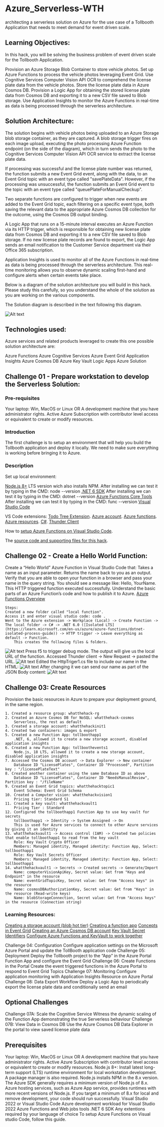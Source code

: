 # Azure_Serverless-WTH

architecting a serverless solution on Azure for the use case of a Tollbooth Application that needs to meet demand for event driven scale.

## Learning Objectives:
In this hack, you will be solving the business problem of event driven scale for the Tollbooth Application.

Provision an Azure Storage Blob Container to store vehicle photos.
Set up Azure Functions to process the vehicle photos leveraging Event Grid.
Use Cognitive Services Computer Vision API OCR to comprehend the license plate data from the vehicle photos.
Store the license plate data in Azure Cosmos DB.
Provision a Logic App for obtaining the stored license plate data from Cosmos DB and exporting it to a new CSV file saved to Blob storage.
Use Application Insights to monitor the Azure Functions in real-time as data is being processed through the serverless architecture.

## Solution Architecture:
The solution begins with vehicle photos being uploaded to an Azure Storage blob storage container, as they are captured. A blob storage trigger fires on each image upload, executing the photo processing Azure Function endpoint (on the side of the diagram), which in turn sends the photo to the Cognitive Services Computer Vision API OCR service to extract the license plate data.

If processing was successful and the license plate number was returned, the function submits a new Event Grid event, along with the data, to an Event Grid topic with an event type called "savePlateData". However, if the processing was unsuccessful, the function submits an Event Grid event to the topic with an event type called "queuePlateForManualCheckup".

Two separate functions are configured to trigger when new events are added to the Event Grid topic, each filtering on a specific event type, both saving the relevant data to the appropriate Azure Cosmos DB collection for the outcome, using the Cosmos DB output binding.

A Logic App that runs on a 15-minute interval executes an Azure Function via its HTTP trigger, which is responsible for obtaining new license plate data from Cosmos DB and exporting it to a new CSV file saved to Blob storage. If no new license plate records are found to export, the Logic App sends an email notification to the Customer Service department via their Office 365 subscription.

Application Insights is used to monitor all of the Azure Functions in real-time as data is being processed through the serverless architecture. This real-time monitoring allows you to observe dynamic scaling first-hand and configure alerts when certain events take place.

Below is a diagram of the solution architecture you will build in this hack. Please study this carefully, so you understand the whole of the solution as you are working on the various components.

The Solution diagram is described in the text following this diagram.

![Alt text](image.png)

## Technologies used:
Azure services and related products leveraged to create this one possible solution architecture are:

Azure Functions
Azure Cognitive Services
Azure Event Grid
Application Insights
Azure Cosmos DB
Azure Key Vault
Logic Apps
Azure Solution

## Challenge 01 - Prepare workstation to develop the Serverless Solution:

### Pre-requisites
Your laptop: Win, MacOS or Linux OR A development machine that you have administrator rights.
Active Azure Subscription with contributor level access or equivalent to create or modify resources.

### Introduction
The first challenge is to setup an environment that will help you build the Tollbooth application and deploy it locally. We need to make sure everything is working before bringing it to Azure.

### Description
Set up local environment:

[Node.js 8+](https://nodejs.org/en/download) LTS version wich also installs NPM.
        After installing we can test it by typing in the CMD: node --version
[.NET 6 SDK](https://dotnet.microsoft.com/en-us/download/dotnet/6.0)
        After installing we can test it by typing in the CMD: dotnet --version
[Azure Functions Core Tools](https://learn.microsoft.com/en-us/azure/azure-functions/functions-run-local?tabs=windows%2Cisolated-process%2Cnode-v4%2Cpython-v2%2Chttp-trigger%2Ccontainer-apps&pivots=programming-language-csharp)
    After installing we can test it by typing in the CMD: func --version
[Visual Studio Code](https://code.visualstudio.com/)

VS Code extensions:
[Todo Tree Extension](https://marketplace.visualstudio.com/items?itemName=Gruntfuggly.todo-tree).
[Azure account](https://marketplace.visualstudio.com/items?itemName=ms-vscode.azure-account).
[Azure functions](https://marketplace.visualstudio.com/items?itemName=ms-azuretools.vscode-azurefunctions).
[Azure resources](https://marketplace.visualstudio.com/items?itemName=ms-azuretools.vscode-azureresourcegroups).
[C#](https://marketplace.visualstudio.com/items?itemName=ms-dotnettools.csharp).
[Thunder Client](https://marketplace.visualstudio.com/items?itemName=rangav.vscode-thunder-client)

How to [setup Azure Functions on Visual Studio Code](https://learn.microsoft.com/en-us/azure/azure-functions/functions-develop-vs-code?tabs=node-v3%2Cpython-v2%2Cisolated-process&pivots=programming-language-csharp).

The [source code and supporting files for this hack](https://aka.ms/serverless-september/wth/resources).

## Challenge 02 - Create a Hello World Function:
Create a “Hello World” Azure Function in Visual Studio Code that:
    Takes a name as an input parameter.
    Returns the name back to you as an output.
    Verify that you are able to open your function in a browser and pass your name in the query string.
    You should see a message like: Hello, YourName. This HTTP triggered function executed successfully.
    Understand the basic parts of an Azure Function’s code and how to publish it to Azure.
    [Azure Functions Overview](https://learn.microsoft.com/en-us/azure/azure-functions/functions-overview?pivots=programming-language-csharp)

    Steps:
    Created a new folder called "local function".
    Access it and enter visual studio code: code .
    Went to the Azure extension -> Workplace (Local) -> Create Function -> The local folder -> C# -> .NET 6.0 ([Isolated LTS](https://learn.microsoft.com/en-us/azure/azure-functions/dotnet-isolated-process-guide)) -> HTTP trigger -> Leave everything as default -> Function.
        This creates the following files & folders.
![Alt text](image-1.png)
        Press f5 to trigger debug mode.
        The output will give us the local URL of the function.
    Accessed Thunder client -> New Request -> pasted the URL.
![Alt text](image-2.png)
    Edited the HttpTriger1.cs file to include our name in the HTML:
![Alt text](image-3.png)
After changing it we can send our name as part of the JSON Body content:
![Alt text](image-4.png)

## Challenge 03: Create Resources
Provision the basic resources in Azure to prepare your deployment ground, in the same region.

    1. Created a resource group: whatthehack-rg
    2. Created an Azure Cosmos DB for NoSQL: whatthehack-cosmos
        Serverless, the rest as default
    3. Created a storage account: whatthehackinit1
    4. Created two containers: images & export
    5. Created a new Function App: tollboothapp1
        .NET, 6, allowed it to create a new storage account, disabled application insights
    6. Created a new Function App: tollboothevents1
        Node.js, 18 LTS, allowed it to create a new storage account, disabled application insights
    7. Accessed the Cosmos DB account -> Data Explorer -> New container
        Database ID "LicensePlates", Container ID "Processed", Partition key : "/licensePlateText"
    8. Created another container using the same Database ID as above
        Database ID "LicensePlates", Container ID "NeedsManualReview", Partition key : "/fileName"
    9. Created an Event Grid topics: whatthehacktopic1
        Event Schema: Event Grid Schema
    10. Created a Computer vision: whatthehackvision1
        Pricing tier: Standard S1
    11. Created a key vault: whatthehackvault1
        Pricing Tier : Standard
    12. Configured the tollboothapp1 Function App to use key vault for secrets
        tollboothapp1 -> Identity -> System Assigned -> On
        This is used for Azure services to connect to other Azure services by giving it an identity
    13. whatthehackvault1 -> Access control (IAM) -> Created two policies that enable tollboothapp1 to read from the key vault
        Role: Key Vault Crypto Officer
        Members: Managed identity, Managed identity: Function App, Select: tollboothapp1
        Role: Key Vault Secrets Officer
        Members: Managed identity, Managed identity: Function App, Select: tollboothapp1
    14. whatthehackvault1 -> Secrets -> Created secrets -> Generate/Import
        Name: computerVisionApiKey, Secret value: Get from "Keys and Endpoint" in the resource
        Name: eventGridTopicKey, Secret value: Get from "Access keys" in the resource
        Name: cosmosDBAuthorizationKey, Secret value: Get from "Keys" in the resource (Read-write keys)
        Name: blobStorageConnection, Secret value: Get from "Access keys" in the resource (Connection string)


### Learning Resources:
[Creating a storage account (blob hot tier)](https://learn.microsoft.com/en-us/azure/storage/common/storage-account-create?toc=%2Fazure%2Fstorage%2Fblobs%2Ftoc.json%23create-a-storage-account&tabs=azure-portal)
[Creating a function app](https://learn.microsoft.com/en-us/azure/azure-functions/functions-create-function-app-portal)
[Concepts in Event Grid](https://learn.microsoft.com/en-us/azure/event-grid/concepts)
[Creating an Azure Cosmos DB account](https://learn.microsoft.com/en-us/azure/cosmos-db/how-to-manage-database-account)
[Key Vault Secret Identifiers](https://learn.microsoft.com/en-us/azure/key-vault/general/about-keys-secrets-certificates)
[Configure Azure Functions and KeyVault to work together](https://learn.microsoft.com/en-us/azure/app-service/app-service-key-vault-references?tabs=azure-cli#granting-your-app-access-to-key-vault)


Challenge 04: Configuration
Configure application settings on the Microsoft Azure Portal and update the TollBooth application code
Challenge 05: Deployment
Deploy the Tollbooth project to the “App” in the Azure Portal Function App and configure the Event Grid
Challenge 06: Create Functions in the Portal
Create the event triggered functions in the Azure Portal to respond to Event Grid Topics
Challenge 07: Monitoring
Configure application monitoring with Application Insights Resource on Azure Portal
Challenge 08: Data Export Workflow
Deploy a Logic App to periodically export the license plate data and conditionally send an email

## Optional Challenges
Challenge 07A: Scale the Cognitive Service
Witness the dynamic scaling of the Function App demonstrating the true Serverless behaviour
Challenge 07B: View Data in Cosmos DB
Use the Azure Cosmos DB Data Explorer in the portal to view saved license plate data

## Prerequisites
Your laptop: Win, MacOS or Linux OR A development machine that you have administrator rights.
Active Azure Subscription with contributor level access or equivalent to create or modify resources.
Node.js 8+: Install latest long-term support (LTS) runtime environment for local workstation development. A package manager is also required. Node.js installs NPM in the 8.x version. The Azure SDK generally requires a minimum version of Node.js of 8.x. Azure hosting services, such as Azure App service, provides runtimes with more recent versions of Node.js. If you target a minimum of 8.x for local and remove development, your code should run successfully.
Visual Studio 2022 or Visual Studio Code
Azure development workload for Visual Studio 2022
Azure Functions and Web jobs tools
.NET 6 SDK
Any extentions required by your language of choice
To setup Azure Functions on Visual studio Code, follow this guide.